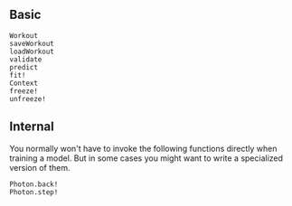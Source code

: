 
## Basic

```@docs
Workout
saveWorkout
loadWorkout
validate
predict
fit!
Context
freeze!
unfreeze!
```

## Internal
You normally won't have to invoke the following functions directly when training
a model. But in some cases you might want to write a specialized version of them.

```@docs
Photon.back!
Photon.step!

```
